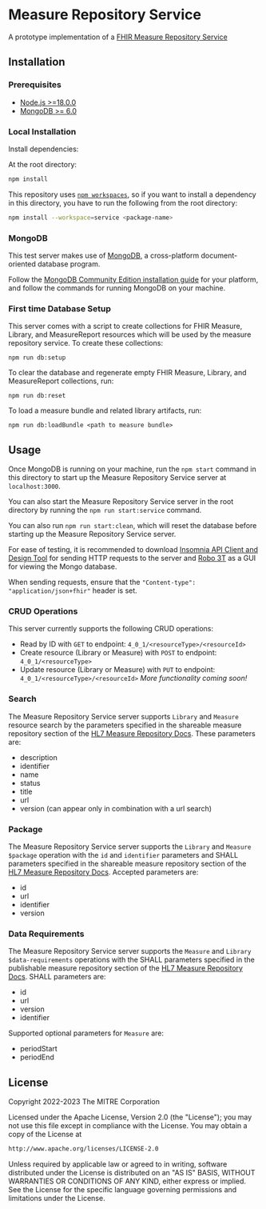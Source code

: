 # Measure Repository Service

A prototype implementation of a [FHIR Measure Repository Service](https://build.fhir.org/ig/HL7/cqf-measures/measure-repository-service.html)

## Installation

### Prerequisites

- [Node.js >=18.0.0](https://nodejs.org/en/)
- [MongoDB >= 6.0](https://www.mongodb.com)

### Local Installation

Install dependencies:

At the root directory:

```bash
npm install
```

This repository uses [`npm workspaces`](https://docs.npmjs.com/cli/v7/using-npm/workspaces), so if you want to install a dependency in this directory, you have to run the following from the root directory:

```bash
npm install --workspace=service <package-name>
```

### MongoDB

This test server makes use of [MongoDB](https://www.mongodb.com), a cross-platform document-oriented database program.

Follow the [MongoDB Community Edition installation guide](https://docs.mongodb.com/manual/installation/) for your platform, and follow the commands for running MongoDB on your machine.

### First time Database Setup

This server comes with a script to create collections for FHIR Measure, Library, and MeasureReport resources which will be used by the measure repository service.
To create these collections:

```
npm run db:setup
```

To clear the database and regenerate empty FHIR Measure, Library, and MeasureReport collections, run:

```
npm run db:reset
```

To load a measure bundle and related library artifacts, run:

```
npm run db:loadBundle <path to measure bundle>
```

## Usage

Once MongoDB is running on your machine, run the `npm start` command in this directory to start up the Measure Repository Service server at `localhost:3000`.

You can also start the Measure Repository Service server in the root directory by running the `npm run start:service` command.

You can also run `npm run start:clean`, which will reset the database before starting up the Measure Repository Service server.

For ease of testing, it is recommended to download [Insomnia API Client and Design Tool](https://insomnia.rest) for sending HTTP requests to the server and [Robo 3T](https://robomongo.org) as a GUI for viewing the Mongo database.

When sending requests, ensure that the `"Content-type": "application/json+fhir"` header is set.

### CRUD Operations

This server currently supports the following CRUD operations:

- Read by ID with `GET` to endpoint: `4_0_1/<resourceType>/<resourceId>`
- Create resource (Library or Measure) with `POST` to endpoint: `4_0_1/<resourceType>`
- Update resource (Library or Measure) with `PUT` to endpoint: `4_0_1/<resourceType>/<resourceId>`
  _More functionality coming soon!_

### Search

The Measure Repository Service server supports `Library` and `Measure` resource search by the parameters specified in the shareable measure repository section of the [HL7 Measure Repository Docs](https://build.fhir.org/ig/HL7/cqf-measures/measure-repository-service.html#shareable-measure-repository). These parameters are:

- description
- identifier
- name
- status
- title
- url
- version (can appear only in combination with a url search)

### Package

The Measure Repository Service server supports the `Library` and `Measure` `$package` operation with the `id` and `identifier` parameters and SHALL parameters specified in the shareable measure repository section of the [HL7 Measure Repository Docs](https://build.fhir.org/ig/HL7/cqf-measures/measure-repository-service.html#publishable-measure-repository). Accepted parameters are:

- id
- url
- identifier
- version

### Data Requirements

The Measure Repository Service server supports the `Measure` and `Library` `$data-requirements` operations with the SHALL parameters specified in the publishable measure repository section of the [HL7 Measure Repository Docs](https://build.fhir.org/ig/HL7/cqf-measures/measure-repository-service.html#publishable-measure-repository). SHALL parameters are:

- id
- url
- version
- identifier

Supported optional parameters for `Measure` are:

- periodStart
- periodEnd

## License

Copyright 2022-2023 The MITRE Corporation

Licensed under the Apache License, Version 2.0 (the "License"); you may not use this file except in compliance with the License. You may obtain a copy of the License at

```bash
http://www.apache.org/licenses/LICENSE-2.0
```

Unless required by applicable law or agreed to in writing, software distributed under the License is distributed on an "AS IS" BASIS, WITHOUT WARRANTIES OR CONDITIONS OF ANY KIND, either express or implied. See the License for the specific language governing permissions and limitations under the License.

